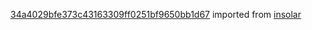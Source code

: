 [34a4029bfe373c43163309ff0251bf9650bb1d67](https://github.com/insolar/insolar/commit/34a4029bfe373c43163309ff0251bf9650bb1d67) imported from [insolar](https://github.com/insolar/insolar)
